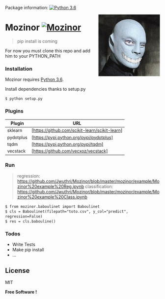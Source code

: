 Package information: 
[![Python 3.6](https://img.shields.io/badge/python-3.6-blue.svg)](https://www.python.org/downloads/release/python-360/)

<img src="icon.jpg" align="right" />

# Mozinor [![Mozinor](https://cdn.rawgit.com/sindresorhus/awesome/d7305f38d29fed78fa85652e3a63e154dd8e8829/media/badge.svg)](https://github.com/sindresorhus/awesome)
> pip install is coming

For now you must clone this repo and add him to your PYTHON_PATH

### Installation

Mozinor requires [Python 3.6](https://www.python.org/downloads/release/python-360/).

Install dependencies thanks to setup.py
```
$ python setup.py
```

### Plugins

| Plugin | URL |
| ------ | ------ |
| sklearn | [https://github.com/scikit-learn/scikit-learn] |
| pydotplus | [https://pypi.python.org/pypi/pydotplus] |
| tqdm | [https://pypi.python.org/pypi/tqdm] |
| vecstack | [https://github.com/vecxoz/vecstack] |

### Run

> regression:
  https://github.com/Jwuthri/Mozinor/blob/master/mozinor/example/Mozinor%20example%20Reg.ipynb
> classification:
  https://github.com/Jwuthri/Mozinor/blob/master/mozinor/example/Mozinor%20example%20Class.ipynb

```
$ from mozinor.baboulinet import Baboulinet
$ cls = Baboulinet(filepath="toto.csv", y_col="predict", regression=False)
$ res = cls.babouline()
```

### Todos

 - Write Tests
 - Make pip install
 - ...

License
----

MIT


**Free Software !**
